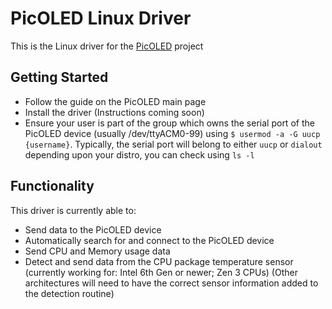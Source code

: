 # PicOLED Linux Driver

This is the Linux driver for the [PicOLED](https://github.com/HughTB/picoled) project

## Getting Started

- Follow the guide on the PicOLED main page
- Install the driver (Instructions coming soon)
- Ensure your user is part of the group which owns the serial port of the PicOLED device (usually /dev/ttyACM0-99)
using `$ usermod -a -G uucp {username}`. Typically, the serial port will belong to either `uucp` or `dialout` depending
upon your distro, you can check using `ls -l`

## Functionality

This driver is currently able to:
- Send data to the PicOLED device
- Automatically search for and connect to the PicOLED device
- Send CPU and Memory usage data
- Detect and send data from the CPU package temperature sensor (currently working for: Intel 6th Gen or newer; Zen 3
CPUs) (Other architectures will need to have the correct sensor information added to the detection routine)
